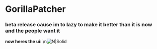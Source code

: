 # GorillaPatcher
### beta release cause im to lazy to make it better than it is now and the people want it
**now heres the ui**:
\n![N|Solid](https://i.ibb.co/HD8VhPP9/Screenshot-2025-02-03-114628.png)
